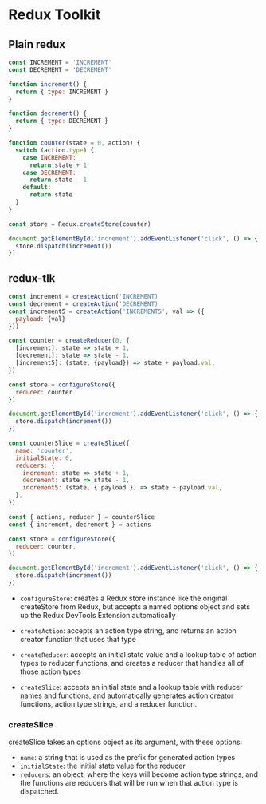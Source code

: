 # Redux Toolkit

## Plain redux

```js
const INCREMENT = 'INCREMENT'
const DECREMENT = 'DECREMENT'

function increment() {
  return { type: INCREMENT }
}

function decrement() {
  return { type: DECREMENT }
}

function counter(state = 0, action) {
  switch (action.type) {
    case INCREMENT:
      return state + 1
    case DECREMENT:
      return state - 1
    default:
      return state
  }
}

const store = Redux.createStore(counter)

document.getElementById('increment').addEventListener('click', () => {
  store.dispatch(increment())
})
```

## redux-tlk

```js
const increment = createAction('INCREMENT)
const decrement = createAction('DECREMENT)
const increment5 = createAction('INCREMENT5', val => ({
  payload: {val}
}))

const counter = createReducer(0, {
  [increment]: state => state + 1,
  [decrement]: state => state - 1,
  [increment5]: (state, {payload}) => state + payload.val,
})

const store = configureStore({
  reducer: counter
})

document.getElementById('increment').addEventListener('click', () => {
  store.dispatch(increment())
})
```

```js
const counterSlice = createSlice({
  name: 'counter',
  initialState: 0,
  reducers: {
    increment: state => state + 1,
    decrement: state => state - 1,
    increment5: (state, { payload }) => state + payload.val,
  },
})

const { actions, reducer } = counterSlice
const { increment, decrement } = actions

const store = configureStore({
  reducer: counter,
})

document.getElementById('increment').addEventListener('click', () => {
  store.dispatch(increment())
})
```

- `configureStore`: creates a Redux store instance like the original createStore from Redux, but accepts a named options object and sets up the Redux DevTools Extension automatically

- `createAction`: accepts an action type string, and returns an action creator function that uses that type

- `createReducer`: accepts an initial state value and a lookup table of action types to reducer functions, and creates a reducer that handles all of those action types

- `createSlice`: accepts an initial state and a lookup table with reducer names and functions, and automatically generates action creator functions, action type strings, and a reducer function.

### createSlice

createSlice takes an options object as its argument, with these options:

- `name`: a string that is used as the prefix for generated action types
- `initialState`: the initial state value for the reducer
- `reducers`: an object, where the keys will become action type strings, and the functions are reducers that will be run when that action type is dispatched.
